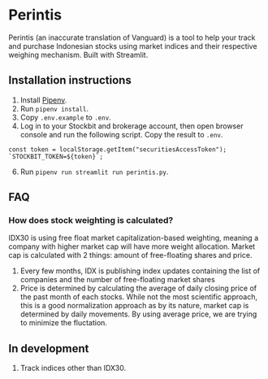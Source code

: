 # Perintis

Perintis (an inaccurate translation of Vanguard) is a tool to help your track and purchase Indonesian stocks using market indices and their respective weighing mechanism. Built with Streamlit.

## Installation instructions

1. Install [Pipenv](https://pypi.org/project/pipenv/).
2. Run `pipenv install`.
3. Copy `.env.example` to `.env`.
4. Log in to your Stockbit and brokerage account, then open browser console and run the following script. Copy the result to `.env`.

```
const token = localStorage.getItem("securitiesAccessToken");
`STOCKBIT_TOKEN=${token}`;
```

6. Run `pipenv run streamlit run perintis.py`.

## FAQ

### How does stock weighting is calculated?

IDX30 is using free float market capitalization-based weighting, meaning a company with higher market cap will have more weight allocation. Market cap is calculated with 2 things: amount of free-floating shares and price.

1. Every few months, IDX is publishing index updates containing the list of companies and the number of free-floating market shares
2. Price is determined by calculating the average of daily closing price of the past month of each stocks. While not the most scientific approach, this is a good normalization approach as by its nature, market cap is determined by daily movements. By using average price, we are trying to minimize the fluctation.

## In development

1. Track indices other than IDX30.
